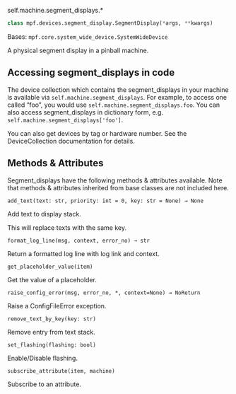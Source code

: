 
self.machine.segment_displays.*

``` python
class mpf.devices.segment_display.SegmentDisplay(*args, **kwargs)
```

Bases: `mpf.core.system_wide_device.SystemWideDevice`

A physical segment display in a pinball machine.

## Accessing segment_displays in code

The device collection which contains the segment_displays in your machine is available via `self.machine.segment_displays`. For example, to access one called “foo”, you would use `self.machine.segment_displays.foo`. You can also access segment_displays in dictionary form, e.g. `self.machine.segment_displays['foo']`.

You can also get devices by tag or hardware number. See the DeviceCollection documentation for details.

## Methods & Attributes

Segment_displays have the following methods & attributes available. Note that methods & attributes inherited from base classes are not included here.

`add_text(text: str, priority: int = 0, key: str = None) → None`

Add text to display stack.

This will replace texts with the same key.

`format_log_line(msg, context, error_no) → str`

Return a formatted log line with log link and context.

`get_placeholder_value(item)`

Get the value of a placeholder.

`raise_config_error(msg, error_no, *, context=None) → NoReturn`

Raise a ConfigFileError exception.

`remove_text_by_key(key: str)`

Remove entry from text stack.

`set_flashing(flashing: bool)`

Enable/Disable flashing.

`subscribe_attribute(item, machine)`

Subscribe to an attribute.
